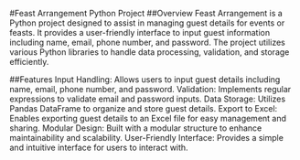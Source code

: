 #Feast Arrangement Python Project
##Overview
Feast Arrangement is a Python project designed to assist in managing guest details for events or feasts. It provides a user-friendly interface to input guest information including name, email, phone number, and password. The project utilizes various Python libraries to handle data processing, validation, and storage efficiently.

##Features
Input Handling: Allows users to input guest details including name, email, phone number, and password.
Validation: Implements regular expressions to validate email and password inputs.
Data Storage: Utilizes Pandas DataFrame to organize and store guest details.
Export to Excel: Enables exporting guest details to an Excel file for easy management and sharing.
Modular Design: Built with a modular structure to enhance maintainability and scalability.
User-Friendly Interface: Provides a simple and intuitive interface for users to interact with.
